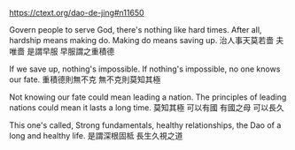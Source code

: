 https://ctext.org/dao-de-jing#n11650

Govern people to serve God,
there's nothing like hard times.
After all,
hardship
means making do.
Making do
means saving up.
治人事天莫若嗇
夫唯嗇
是謂早服
早服謂之重積德

If we save up,
nothing's impossible.
If nothing's impossible,
no one knows our fate.
重積德則無不克
無不克則莫知其極

Not knowing our fate
could mean leading a nation.
The principles of leading nations
could mean it lasts a long time.
莫知其極
可以有國
有國之母
可以長久

This one's called,
Strong fundamentals,
healthy relationships,
the Dao of a long and healthy life.
是謂深根固柢
長生久視之道
